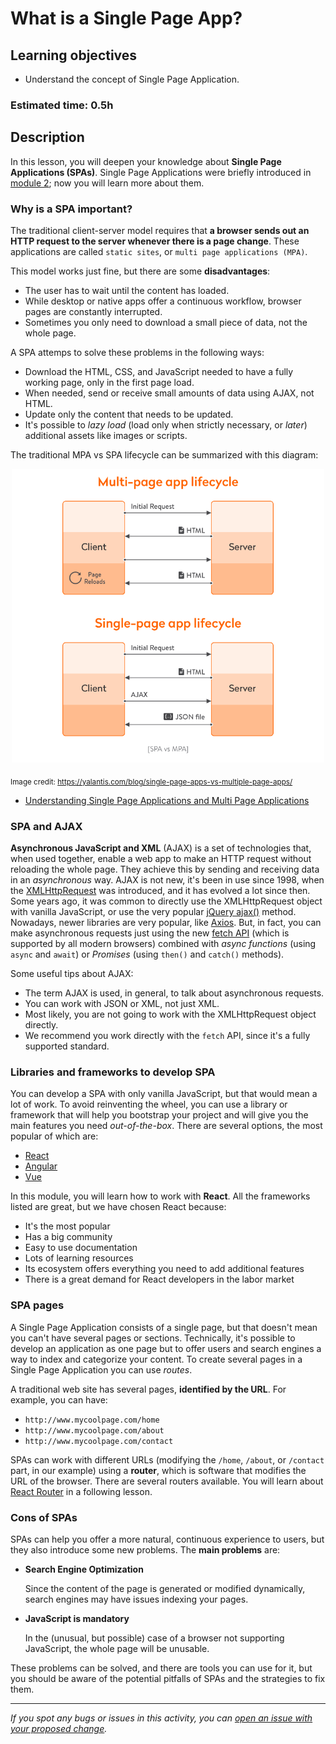 # What is a Single Page App?

## Learning objectives

- Understand the concept of Single Page Application.

### Estimated time: 0.5h

## Description

In this lesson, you will deepen your knowledge about **Single Page Applications (SPAs)**. Single Page Applications were briefly introduced in [module 2](https://github.com/microverseinc/curriculum-javascript/blob/main/books/lessons/lesson_intro_spa.md#single-page-applications); now you will learn more about them.

### Why is a SPA important?

The traditional client-server model requires that **a browser sends out an HTTP request to the server whenever there is a page change**. These applications are called `static sites`, or `multi page applications (MPA)`.

This model works just fine, but there are some **disadvantages**:

- The user has to wait until the content has loaded.
- While desktop or native apps offer a continuous workflow, browser pages are constantly interrupted.
- Sometimes you only need to download a small piece of data, not the whole page.

A SPA attemps to solve these problems in the following ways:

- Download the HTML, CSS, and JavaScript needed to have a fully working page, only in the first page load.
- When needed, send or receive small amounts of data using AJAX, not HTML.
- Update only the content that needs to be updated.
- It's possible to _lazy load_ (load only when strictly necessary, or _later_) additional assets like images or scripts.

The traditional MPA vs SPA lifecycle can be summarized with this diagram:

<p align="center">
  <img src="../images/spa-vs-mpa.png" alt="SPA vs MPA"  width="500px"/>
</p>

<sub>Image credit: https://yalantis.com/blog/single-page-apps-vs-multiple-page-apps/</sub>

- [Understanding Single Page Applications and Multi Page Applications](https://www.youtube.com/watch?v=ZEpfiGu1f8g)

### SPA and AJAX

**Asynchronous JavaScript and XML** (AJAX) is a set of technologies that, when used together, enable a web app to make an HTTP request without reloading the whole page. They achieve this by sending and receiving data in an _asynchronous_ way. AJAX is not new, it's been in use since 1998, when the [XMLHttpRequest](https://developer.mozilla.org/en-US/docs/Web/API/XMLHttpRequest) was introduced, and it has evolved a lot since then. Some years ago, it was common to directly use the XMLHttpRequest object with vanilla JavaScript, or use the very popular [jQuery ajax()](https://www.w3schools.com/jquery/ajax_ajax.asp) method. Nowadays, newer libraries are very popular, like [Axios](https://axios-http.com/). But, in fact, you can make asynchronous requests just using the new [fetch API](https://developer.mozilla.org/en-US/docs/Web/API/Fetch_API) (which is supported by all modern browsers) combined with _async functions_ (using `async` and `await`) or _Promises_ (using `then()` and `catch()` methods).

Some useful tips about AJAX:

- The term AJAX is used, in general, to talk about asynchronous requests.
- You can work with JSON or XML, not just XML.
- Most likely, you are not going to work with the XMLHttpRequest object directly.
- We recommend you work directly with the `fetch` API, since it's a fully supported standard.

### Libraries and frameworks to develop SPA

You can develop a SPA with only vanilla JavaScript, but that would mean a lot of work. To avoid reinventing the wheel, you can use a library or framework that will help you bootstrap your project and will give you the main features you need _out-of-the-box_. There are several options, the most popular of which are:

- [React](https://reactjs.org/)
- [Angular](https://angular.io/)
- [Vue](https://vuejs.org/)

In this module, you will learn how to work with **React**. All the frameworks listed are great, but we have chosen React because:

- It's the most popular
- Has a big community
- Easy to use documentation
- Lots of learning resources
- Its ecosystem offers everything you need to add additional features
- There is a great demand for React developers in the labor market

### SPA pages

A Single Page Application consists of a single page, but that doesn't mean you can't have several pages or sections. Technically, it's possible to develop an application as one page but to offer users and search engines a way to index and categorize your content. To create several pages in a Single Page Application you can use _routes_.

A traditional web site has several pages, **identified by the URL**. For example, you can have:

- `http://www.mycoolpage.com/home`
- `http://www.mycoolpage.com/about`
- `http://www.mycoolpage.com/contact`

SPAs can work with different URLs (modifying the `/home`, `/about`, or `/contact` part, in our example) using a **router**, which is software that modifies the URL of the browser. There are several routers available. You will learn about [React Router](https://reactrouter.com/en/main) in a following lesson.

### Cons of SPAs

SPAs can help you offer a more natural, continuous experience to users, but they also introduce some new problems. The **main problems** are:

- **Search Engine Optimization**

  Since the content of the page is generated or modified dynamically, search engines may have issues indexing your pages.

- **JavaScript is mandatory**

  In the (unusual, but possible) case of a browser not supporting JavaScript, the whole page will be unusable.

These problems can be solved, and there are tools you can use for it, but you should be aware of the potential pitfalls of SPAs and the strategies to fix them.

---

_If you spot any bugs or issues in this activity, you can [open an issue with your proposed change](https://github.com/microverseinc/curriculum-transversal-skills/blob/main/git-github/articles/open_issue.md)._
